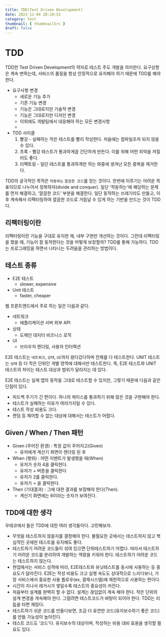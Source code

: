 ```yaml
---
title: TDD(Test Driven Development)
date: 2022-11-04 20:10:53
category: test
thumbnail: { thumbnailSrc }
draft: false
---
```


# TDD

TDD란 Test Driven Development의 약자로 테스트 주도 개발을 의미한다.
요구상항은 계속 변하는데, 서비스의 품질을 항상 안정적으로 유지해야 하기 때문에 TDD를 해야 한다.

-   요구사항 변경
    -   새로운 기능 추가
    -   기존 기능 변경
    -   기능은 그대로지만 기술적 변경
    -   기능은 그대로지만 디자인 변경
    -   이외에도 개발팀에서 대응해야 하는 모든 변경사항
    -
-   TDD 사이클
    1. 빨강 - 실패하는 작은 테스트를 빨리 작성한다. 처음에는 컴파일조차 되지 않을 수 있다.
    2. 초록 - 빨강 테스트가 통과하게끔 간단하게 만든다. 이를 위해 어떤 죄악을 저질러도 좋다.
    3. 리팩토링 - 일단 테스트를 통과하게만 하는 와중에 생겨난 모든 중복을 제거한다.

TDD의 궁극적인 목적은 `작동하는` `깔끔한 코드`를 얻는 것이다.
한번에 이루기는 어려운 목표이므로 나누어서 정복하자(divide and conquer).
일단 ‘작동하는’에 해당하는 문제를 먼저 해결하고, ‘깔끔한 코드’ 부분을 해결한다.
일단 동작하는 쓰레기라도 만들고, 이후 계속해서 리팩터링하여 깔끔한 코드로 거듭날 수 있게 하는 기반을 만드는 것이 TDD다.

## 리팩터링이란

리팩터링이란 기능을 구대로 유지한 채, 내부 구현만 개선하는 것이다.
그런데 리팩터링을 했을 때, 기능이 잘 동작한다는 것을 어떻게 보장할까? TDD를 통해 가능하다.
TDD는 프로그래밍을 하면서 나타나는 두려움을 관리하는 방법이다.

## 테스트 종류

-   E2E 테스트
    -   slower, expensive
-   Unit 테스트
    -   faster, cheaper

웹 프론트엔드에서 주로 하는 일은 다음과 같다.

-   네트워크
    -   애플리케이션 서버 외부 API
-   상태
    -   도메인 데지터 비즈니스 로직
-   UI
    -   브라우저 렌더링, 사용자 인터랙션

E2E 테스트는 `네트워크`, `상태`, `UI`까지 왔다갔다하며 전체를 다 테스트한다.
UNIT 테스트는 `상태` 등 더 작은 단위인 개별 영역에 대해서만 테스트한다.
즉, E2E 테스트와 UNIT 테스트의 차이는 테스트 대상과 범위가 달라지는 데 있다.

E2E 테스트는 실제 앱의 동작을 그대로 테스트할 수 있지만, 그렇기 때문에 다음과 같은 단점이 있다.

-   피드백 주기가 긴 편이다. 하나의 케이스를 통과하기 위해 많은 것을 구현해야 한다.
-   테스트가 실패하는 이유가 여러가지일 수 있다.
-   테스트 작성 비용도 크다.
-   랜덤 등 제어할 수 없는 대상에 대해서는 테스트가 어렵다.

## Given / When / Then 패턴

-   Given (주어진 환경) : 특정 값이 주어지고(Given)
    -   유저에게 계산기 화면이 렌더링 된 후
-   When (행위) : 어떤 이벤트가 발생했을 때(When)
    -   유저가 숫자 4을 클릭한다.
    -   유저가 + 버튼을 클릭한다
    -   유저가 2를 클릭한다.
    -   유저가 = 을 클릭한다.
-   Then (기대결과) : 그에 대한 결과를 보장해야 한다(Then).
    -   계산기 화면에는 6이라는 숫자가 보여진다.

## TDD에 대한 생각

우테코에서 들은 TDD에 대한 여러 생각들이다. 고민해보자.

-   무엇을 테스트하지 않을지를 결정해야 한다. 불필요한 곳에서는 테스트하지 않고 핵심적인 곳에만 테스트를 유지해도 좋다.
-   테스트하기 어려운 코드들이 섞여 있으면 단위테스트하기 어렵다. 따라서 테스트하기 어려운 코드를 분리하여 개발하는 역량을 키워야 한다. 테스트하기 어려운 코드는 테스트하지 않는다.
-   현업에서는 서비스 성격에 따라, E2E테스트와 유닛테스트를 동시에 사용하는 등 중요도가 달라진다. E2E는 작성 비용도 크고 실행 속도도 상대적으로 느리다보니, 가장 서비스에서 중요한 사용 플로우(ex, 결제시스템)에 제한적으로 사용하는 편이다.
-   시간이 지나서 레거시가 쌓일수록 테스트의 중요성이 커진다.
-   처음부터 설계를 완벽히 할 수 없다. 설계는 끊임없이 계속 해야 한다. 작은 단위의 설계 변경을 게속해야 한다. 그럴려면 테스트코드가 바탕이 되어야 한다. TDD는 리듬을 타면 재밌다.
-   테스트하기 쉬운 코드를 만들다보면, 조금 더 유연한 코드(유지보수하기 좋은 코드)를 만들 가능성이 높아진다.
-   테스트 코드도 ‘코드’다. 유지보수의 대상이며, 작성하는 비용 대비 효용을 생각할 필요도 있다.
